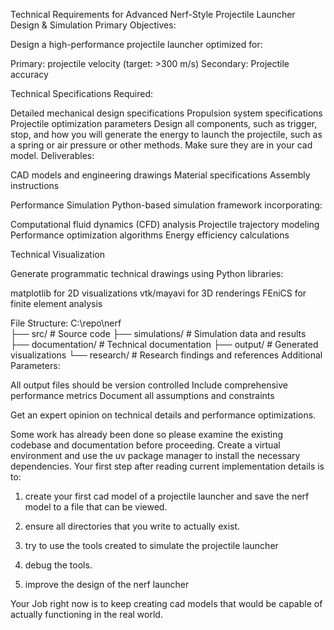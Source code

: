 Technical Requirements for Advanced Nerf-Style Projectile Launcher Design & Simulation
Primary Objectives:

Design a high-performance projectile launcher optimized for:

Primary: projectile velocity (target: >300 m/s)
Secondary: Projectile accuracy

Technical Specifications Required:

Detailed mechanical design specifications
Propulsion system specifications
Projectile optimization parameters
Design all components, such as trigger, stop, and how you will generate the energy to launch the projectile, such as a spring or air pressure or other methods.
Make sure they are in your cad model.
Deliverables:

CAD models and engineering drawings
Material specifications
Assembly instructions

Performance Simulation
Python-based simulation framework incorporating:

Computational fluid dynamics (CFD) analysis
Projectile trajectory modeling
Performance optimization algorithms
Energy efficiency calculations

Technical Visualization

Generate programmatic technical drawings using Python libraries:

matplotlib for 2D visualizations
vtk/mayavi for 3D renderings
FEniCS for finite element analysis

File Structure:
C:\repo\nerf\
├── src/                 # Source code
├── simulations/         # Simulation data and results
├── documentation/       # Technical documentation
├── output/             # Generated visualizations
└── research/           # Research findings and references
Additional Parameters:

All output files should be version controlled
Include comprehensive performance metrics
Document all assumptions and constraints

Get an expert opinion on technical details and performance optimizations. 

Some work has already been done so please examine the existing codebase and documentation before proceeding.
Create a virtual environment and use the uv package manager to install the necessary dependencies.
Your first step after reading current implementation details is to:
1. create your first cad model of a projectile launcher and save the nerf model to a file that can be viewed. 
2. ensure all directories that you write to actually exist.

2. try to use the tools created to simulate the projectile launcher
3. debug the tools.
4. improve the design of the nerf launcher


Your Job right now is to keep  creating cad models that would be capable of actually functioning in the real world.

